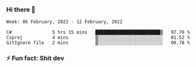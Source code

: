 ### Hi there 👋
<!--START_SECTION:waka-->
```text
Week: 06 February, 2022 - 12 February, 2022

C#               5 hrs 15 mins   ████████████████████████▒   97.70 % 
Csproj           4 mins          ▒░░░░░░░░░░░░░░░░░░░░░░░░   01.52 % 
GitIgnore file   2 mins          ▒░░░░░░░░░░░░░░░░░░░░░░░░   00.78 % 
```
<!--END_SECTION:waka-->
<!--
**TG4LAaron/TG4LAaron** is a ✨ _special_ ✨ repository because its `README.md` (this file) appears on your GitHub profile.

Here are some ideas to get you started:

- 🔭 I’m currently working on ...
- 🌱 I’m currently learning ...
- 👯 I’m looking to collaborate on ...
- 🤔 I’m looking for help with ...
- 💬 Ask me about ...
- 📫 How to reach me: ...
- 😄 Pronouns: ...
- ⚡ Fun fact: ...
-->
### ⚡ Fun fact: Shit dev
